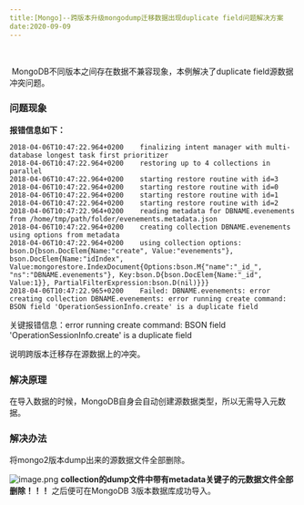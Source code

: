 ```yaml
---
title:[Mongo]--跨版本升级mongodump迁移数据出现duplicate field问题解决方案
date:2020-09-09
---
```


​		

​		MongoDB不同版本之间存在数据不兼容现象，本例解决了duplicate field源数据冲突问题。

### 问题现象

**报错信息如下：**

```
2018-04-06T10:47:22.964+0200    finalizing intent manager with multi-database longest task first prioritizer
2018-04-06T10:47:22.964+0200    restoring up to 4 collections in parallel
2018-04-06T10:47:22.964+0200    starting restore routine with id=3
2018-04-06T10:47:22.964+0200    starting restore routine with id=0
2018-04-06T10:47:22.964+0200    starting restore routine with id=1
2018-04-06T10:47:22.964+0200    starting restore routine with id=2
2018-04-06T10:47:22.964+0200    reading metadata for DBNAME.evenements from /home/tmp/path/folder/evenements.metadata.json
2018-04-06T10:47:22.964+0200    creating collection DBNAME.evenements using options from metadata
2018-04-06T10:47:22.964+0200    using collection options: bson.D{bson.DocElem{Name:"create", Value:"evenements"}, bson.DocElem{Name:"idIndex", Value:mongorestore.IndexDocument{Options:bson.M{"name":"_id_", "ns":"DBNAME.evenements"}, Key:bson.D{bson.DocElem{Name:"_id", Value:1}}, PartialFilterExpression:bson.D(nil)}}}
2018-04-06T10:47:22.965+0200    Failed: DBNAME.evenements: error creating collection DBNAME.evenements: error running create command: BSON field 'OperationSessionInfo.create' is a duplicate field
```

关键报错信息：error running create command: BSON field 'OperationSessionInfo.create' is a duplicate field

说明跨版本迁移存在源数据上的冲突。



### 解决原理

在导入数据的时候，MongoDB自身会自动创建源数据类型，所以无需导入元数据。



### 解决办法

将mongo2版本dump出来的源数据文件全部删除。

![image.png](http://cdn.lifemini.cn/dbblog/20200916/013f8953e4854695aa0a312dd97f93e1.png)
**collection的dump文件中带有metadata关键子的元数据文件全部删除！！！**
之后便可在MongoDB 3版本数据库成功导入。